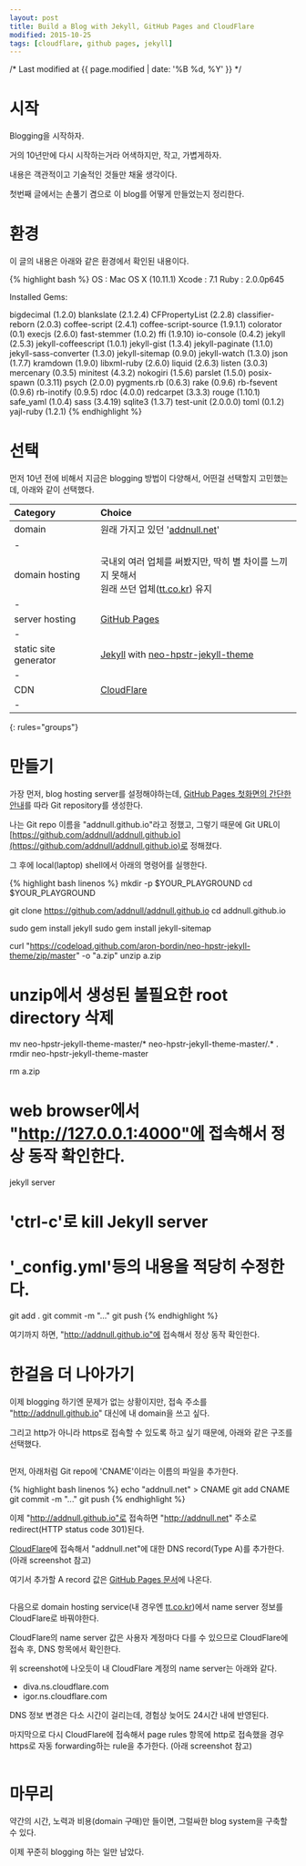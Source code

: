 ```yaml
---
layout: post
title: Build a Blog with Jekyll, GitHub Pages and CloudFlare
modified: 2015-10-25
tags: [cloudflare, github pages, jekyll]
---
```

/* Last modified at {{ page.modified | date: '%B %d, %Y' }} */

# 시작

Blogging을 시작하자.

거의 10년만에 다시 시작하는거라 어색하지만, 작고, 가볍게하자.

내용은 객관적이고 기술적인 것들만 채울 생각이다.

첫번째 글에서는 손풀기 겸으로 이 blog를 어떻게 만들었는지 정리한다.

# 환경

이 글의 내용은 아래와 같은 환경에서 확인된 내용이다.

{% highlight bash %}
OS    : Mac OS X (10.11.1)
Xcode : 7.1
Ruby  : 2.0.0p645

Installed Gems:

bigdecimal (1.2.0)
blankslate (2.1.2.4)
CFPropertyList (2.2.8)
classifier-reborn (2.0.3)
coffee-script (2.4.1)
coffee-script-source (1.9.1.1)
colorator (0.1)
execjs (2.6.0)
fast-stemmer (1.0.2)
ffi (1.9.10)
io-console (0.4.2)
jekyll (2.5.3)
jekyll-coffeescript (1.0.1)
jekyll-gist (1.3.4)
jekyll-paginate (1.1.0)
jekyll-sass-converter (1.3.0)
jekyll-sitemap (0.9.0)
jekyll-watch (1.3.0)
json (1.7.7)
kramdown (1.9.0)
libxml-ruby (2.6.0)
liquid (2.6.3)
listen (3.0.3)
mercenary (0.3.5)
minitest (4.3.2)
nokogiri (1.5.6)
parslet (1.5.0)
posix-spawn (0.3.11)
psych (2.0.0)
pygments.rb (0.6.3)
rake (0.9.6)
rb-fsevent (0.9.6)
rb-inotify (0.9.5)
rdoc (4.0.0)
redcarpet (3.3.3)
rouge (1.10.1)
safe_yaml (1.0.4)
sass (3.4.19)
sqlite3 (1.3.7)
test-unit (2.0.0.0)
toml (0.1.2)
yajl-ruby (1.2.1)
{% endhighlight %}

# 선택

먼저 10년 전에 비해서 지금은 blogging 방법이 다양해서, 어떤걸 선택할지 고민했는데, 아래와 같이 선택했다.

| Category | Choice |
|:-|:-|
| domain | 원래 가지고 있던 '[addnull.net](https://addnull.net)' |
| -
| domain hosting | 국내외 여러 업체를 써봤지만, 딱히 별 차이를 느끼지 못해서<br/>원래 쓰던 업체([tt.co.kr](https://tt.co.kr)) 유지 |
| -
| server hosting | [GitHub Pages](https://pages.github.com) |
| -
| static site generator | [Jekyll](https://github.com/jekyll/jekyll) with [neo-hpstr-jekyll-theme](https://github.com/aron-bordin/neo-hpstr-jekyll-theme) |
| -
| CDN | [CloudFlare](https://cloudflare.com) |
| -
{: rules="groups"}

# 만들기

가장 먼저, blog hosting server를 설정해야하는데, [GitHub Pages 첫화면의 간단한 안내](https://pages.github.com)를 따라 Git repository를 생성한다.

나는 Git repo 이름을 "addnull.github.io"라고 정했고, 그렇기 때문에 Git URL이 [https://github.com/addnull/addnull.github.io](https://github.com/addnull/addnull.github.io)로 정해졌다.

그 후에 local(laptop) shell에서 아래의 명령어를 실행한다.

{% highlight bash linenos %}
mkdir -p $YOUR_PLAYGROUND
cd $YOUR_PLAYGROUND

git clone https://github.com/addnull/addnull.github.io
cd addnull.github.io

sudo gem install jekyll
sudo gem install jekyll-sitemap

curl "https://codeload.github.com/aron-bordin/neo-hpstr-jekyll-theme/zip/master" -o "a.zip"
unzip a.zip

# unzip에서 생성된 불필요한 root directory 삭제
mv neo-hpstr-jekyll-theme-master/* neo-hpstr-jekyll-theme-master/.* .
rmdir neo-hpstr-jekyll-theme-master

rm a.zip

# web browser에서 "http://127.0.0.1:4000"에 접속해서 정상 동작 확인한다.
jekyll server

# 'ctrl-c'로 kill Jekyll server

# '_config.yml'등의 내용을 적당히 수정한다.

git add .
git commit -m "..."
git push
{% endhighlight %}

여기까지 하면, "http://addnull.github.io"에 접속해서 정상 동작 확인한다.

# 한걸음 더 나아가기

이제 blogging 하기엔 문제가 없는 상황이지만, 접속 주소를 "http://addnull.github.io" 대신에 내 domain을 쓰고 싶다.

그리고 http가 아니라 https로 접속할 수 있도록 하고 싶기 때문에, 아래와 같은 구조를 선택했다.

<a href="/images/github-pages-with-cloudflare.png">
    <img src="/images/github-pages-with-cloudflare.png" alt="">
</a>

먼저, 아래처럼 Git repo에 'CNAME'이라는 이름의 파일을 추가한다.

{% highlight bash linenos %}
echo "addnull.net" > CNAME
git add CNAME
git commit -m "..."
git push
{% endhighlight %}

이제 "http://addnull.github.io"로 접속하면 "http://addnull.net" 주소로 redirect(HTTP status code 301)된다.

[CloudFlare](https://cloudflare.com)에 접속해서 "addnull.net"에 대한 DNS record(Type A)를 추가한다. (아래 screenshot 참고)

여기서 추가할 A record 값은 [GitHub Pages 문서](https://help.github.com/articles/tips-for-configuring-an-a-record-with-your-dns-provider/)에 나온다.

<a href="/images/cloudflare-dns-record-addnull.net.png">
    <img src="/images/cloudflare-dns-record-addnull.net.png" alt="">
</a>

다음으로 domain hosting service(내 경우엔 [tt.co.kr](https://tt.co.kr))에서 name server 정보를 CloudFlare로 바꿔야한다.

CloudFlare의 name server 값은 사용자 계정마다 다를 수 있으므로 CloudFlare에 접속 후, DNS 항목에서 확인한다.

위 screenshot에 나오듯이 내 CloudFlare 계정의 name server는 아래와 같다.

- diva.ns.cloudflare.com
- igor.ns.cloudflare.com

DNS 정보 변경은 다소 시간이 걸리는데, 경험상 늦어도 24시간 내에 반영된다.

마지막으로 다시 CloudFlare에 접속해서 page rules 항목에 http로 접속했을 경우 https로 자동 forwarding하는 rule을 추가한다. (아래 screenshot 참고)

<a href="/images/cloudflare-page-rule-addnull.net.png">
    <img src="/images/cloudflare-page-rule-addnull.net.png" alt="">
</a>

# 마무리

약간의 시간, 노력과 비용(domain 구매)만 들이면, 그럴싸한 blog system을 구축할 수 있다.

이제 꾸준히 blogging 하는 일만 남았다.

<br/>
<br/>
<br/>
<script async src="//pagead2.googlesyndication.com/pagead/js/adsbygoogle.js"></script>
<!-- blog_0000 -->
<ins class="adsbygoogle"
     style="display:block"
     data-ad-client="ca-pub-2574234961505557"
     data-ad-slot="6369673644"
     data-ad-format="auto"></ins>
<script>
(adsbygoogle = window.adsbygoogle || []).push({});
</script>

